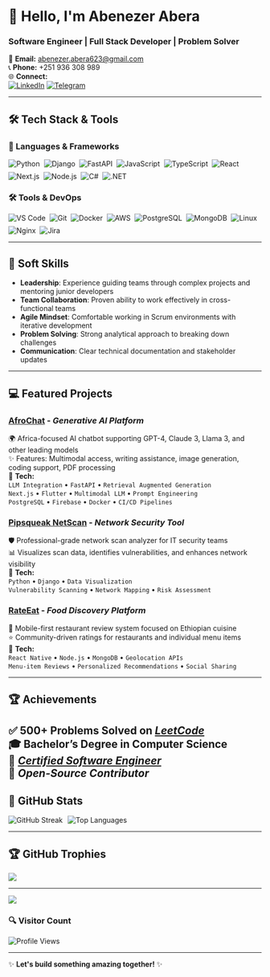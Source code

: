 # 👋 Hello, I'm **Abenezer Abera**  
### **Software Engineer | Full Stack Developer | Problem Solver**  

📧 **Email:** [abenezer.abera623@gmail.com](mailto:abenezer.abera623@gmail.com)  
📞 **Phone:** +251 936 308 989  
🌐 **Connect:**  
[![LinkedIn](https://img.shields.io/badge/LinkedIn-0A66C2?style=for-the-badge&logo=linkedin&logoColor=white)](https://www.linkedin.com/in/abenezer-abera7/) 
[![Telegram](https://img.shields.io/badge/Telegram-26A5E4?style=for-the-badge&logo=telegram&logoColor=white)](https://t.me/Beny623)

---

## **🛠️ Tech Stack & Tools**  

### **📌 Languages & Frameworks**  

<div style="display: flex; flex-wrap: wrap; gap: 8px;">
  <img src="https://img.shields.io/badge/Python-3776AB?style=for-the-badge&logo=python&logoColor=white" alt="Python">
  <img src="https://img.shields.io/badge/Django-092E20?style=for-the-badge&logo=django&logoColor=white" alt="Django">
  <img src="https://img.shields.io/badge/FastAPI-009688?style=for-the-badge&logo=fastapi&logoColor=white" alt="FastAPI">
  <img src="https://img.shields.io/badge/JavaScript-F7DF1E?style=for-the-badge&logo=javascript&logoColor=black" alt="JavaScript">
  <img src="https://img.shields.io/badge/TypeScript-3178C6?style=for-the-badge&logo=typescript&logoColor=white" alt="TypeScript">
  <img src="https://img.shields.io/badge/React-61DAFB?style=for-the-badge&logo=react&logoColor=black" alt="React">
  <img src="https://img.shields.io/badge/Next.js-000000?style=for-the-badge&logo=nextdotjs&logoColor=white" alt="Next.js">
  <img src="https://img.shields.io/badge/Node.js-339933?style=for-the-badge&logo=nodedotjs&logoColor=white" alt="Node.js">
  <img src="https://img.shields.io/badge/C%23-239120?style=for-the-badge&logo=c-sharp&logoColor=white" alt="C#">
  <img src="https://img.shields.io/badge/.NET-5C2D91?style=for-the-badge&logo=dotnet&logoColor=white" alt=".NET">
</div>

### **🛠️ Tools & DevOps**  

<div style="display: flex; flex-wrap: wrap; gap: 8px;">
  <img src="https://img.shields.io/badge/VS_Code-007ACC?style=for-the-badge&logo=visual-studio-code&logoColor=white" alt="VS Code">
  <img src="https://img.shields.io/badge/Git-F05032?style=for-the-badge&logo=git&logoColor=white" alt="Git">
  <img src="https://img.shields.io/badge/Docker-2496ED?style=for-the-badge&logo=docker&logoColor=white" alt="Docker">
  <img src="https://img.shields.io/badge/AWS-232F3E?style=for-the-badge&logo=amazon-aws&logoColor=white" alt="AWS">
  <img src="https://img.shields.io/badge/PostgreSQL-4169E1?style=for-the-badge&logo=postgresql&logoColor=white" alt="PostgreSQL">
  <img src="https://img.shields.io/badge/MongoDB-47A248?style=for-the-badge&logo=mongodb&logoColor=white" alt="MongoDB">
  <img src="https://img.shields.io/badge/Linux-FCC624?style=for-the-badge&logo=linux&logoColor=black" alt="Linux">
  <img src="https://img.shields.io/badge/Nginx-009639?style=for-the-badge&logo=nginx&logoColor=white" alt="Nginx">
  <img src="https://img.shields.io/badge/Jira-0052CC?style=for-the-badge&logo=jira&logoColor=white" alt="Jira">
</div>

---

## **🌟 Soft Skills**  

- **Leadership**: Experience guiding teams through complex projects and mentoring junior developers  
- **Team Collaboration**: Proven ability to work effectively in cross-functional teams  
- **Agile Mindset**: Comfortable working in Scrum environments with iterative development  
- **Problem Solving**: Strong analytical approach to breaking down challenges  
- **Communication**: Clear technical documentation and stakeholder updates  

---

## **💻 Featured Projects**  

### [AfroChat](https://afrochat.app/application/chat/home) - _Generative AI Platform_  
🌍 Africa-focused AI chatbot supporting GPT-4, Claude 3, Llama 3, and other leading models  
✨ Features: Multimodal access, writing assistance, image generation, coding support, PDF processing  
🔧 **Tech:**  
`LLM Integration` • `FastAPI` • `Retrieval Augmented Generation`  
`Next.js` • `Flutter` • `Multimodal LLM` • `Prompt Engineering`  
`PostgreSQL` • `Firebase` • `Docker` • `CI/CD Pipelines`  

### [Pipsqueak NetScan](https://app.pipsqueaknetscan.com/) - _Network Security Tool_  
🛡️ Professional-grade network scan analyzer for IT security teams  
📊 Visualizes scan data, identifies vulnerabilities, and enhances network visibility  
🔧 **Tech:**  
`Python` • `Django` • `Data Visualization`  
`Vulnerability Scanning` • `Network Mapping` • `Risk Assessment`  

### [RateEat](https://rateeat.app/en) - _Food Discovery Platform_  
🍴 Mobile-first restaurant review system focused on Ethiopian cuisine  
⭐ Community-driven ratings for restaurants and individual menu items  
🔧 **Tech:**  
`React Native` • `Node.js` • `MongoDB` • `Geolocation APIs`  
`Menu-item Reviews` • `Personalized Recommendations` • `Social Sharing`  

---

## **🏆 Achievements**  

✅ 500+ Problems Solved on ***[LeetCode](https://leetcode.com/u/Beny623/)***  
🎓 Bachelor’s Degree in Computer Science  
📜 ***[Certified Software Engineer](https://savanna.alxafrica.com/certificates/93zXrxEHhM)***  
🚀 ***Open-Source Contributor***  
---


## **🚀 GitHub Stats**  

<div style="display: flex; flex-wrap: wrap; gap: 10px;">
  <img src="https://streak-stats.demolab.com?user=AbenezerAbera7&theme=prussian&hide_border=true" alt="GitHub Streak">
  <img src="https://github-readme-stats.vercel.app/api/top-langs/?username=AbenezerAbera7&layout=compact&theme=prussian&hide_border=true" alt="Top Languages">
</div>

---

## 🏆 GitHub Trophies
![](https://github-profile-trophy.vercel.app/?username=AbenezerAbera7&theme=radical&no-frame=false&no-bg=true&margin-w=4)

---
[![](https://visitcount.itsvg.in/api?id=AbenezerAbera7&icon=0&color=0)](https://visitcount.itsvg.in)

### **🔍 Visitor Count**  

![Profile Views](https://komarev.com/ghpvc/?username=AbenezerAbera7&color=blue&style=flat-square)  

---

✨ **Let's build something amazing together!** ✨
